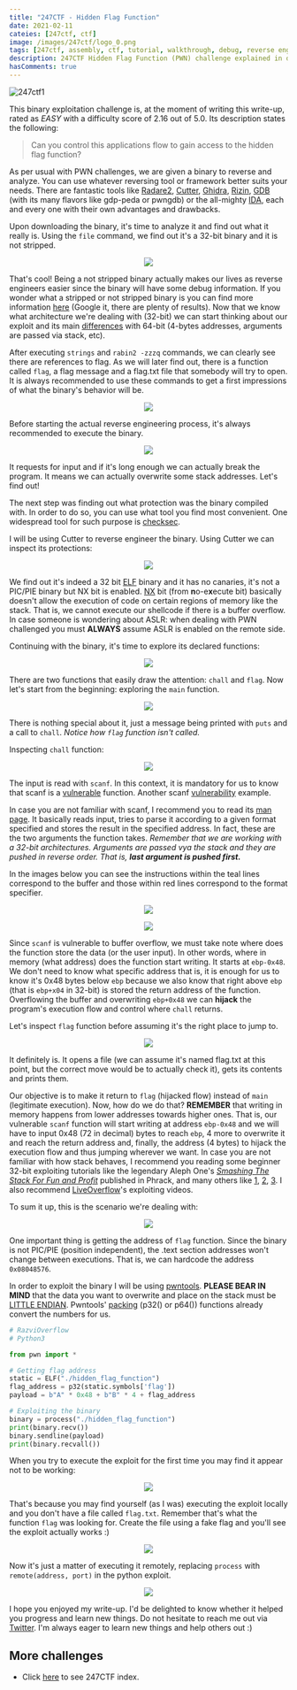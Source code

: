 ```yaml
---
title: "247CTF - Hidden Flag Function"
date: 2021-02-11
cateies: [247ctf, ctf]
image: /images/247ctf/logo_0.png
tags: [247ctf, assembly, ctf, tutorial, walkthrough, debug, reverse engineering, exploiting, pwn, binary exploitation, hidden flag function, buffer overflow]
description: 247CTF Hidden Flag Function (PWN) challenge explained in detail. We will see how to solve the challenge and understand the underlying concepts.
hasComments: true
---
```


![247ctf1](/images/247ctf/pwnable/hidden_flag_function/description.png)

This binary exploitation challenge is, at the moment of writing this write-up, rated as *EASY* with a difficulty score of 2.16 out of 5.0. Its description states the following:

> Can you control this applications flow to gain access to the hidden flag function?

As per usual with PWN challenges, we are given a binary to reverse and analyze. You can use whatever reversing tool or framework better suits your needs. There are fantastic tools like [Radare2](https://rada.re/n/), [Cutter](https://cutter.re/), [Ghidra](https://ghidra-sre.org/), [Rizin](https://rizin.re/), [GDB](https://www.gnu.org/software/gdb/) (with its many flavors like gdp-peda or pwngdb) or the all-mighty [IDA](https://www.hex-rays.com/products/ida/), each and every one with their own advantages and drawbacks. 

Upon downloading the binary, it's time to analyze it and find out what it really is. Using the `file` command, we find out it's a <yellow>32-bit</yellow> binary and it is <yellow>not stripped</yellow>. 

<p align="center">
	<img src="/images/247ctf/pwnable/hidden_flag_function/file_command.png">
</p>

That's cool! Being a not stripped binary actually makes our lives as reverse engineers easier since the binary will have some debug information. If you wonder what a stripped or not stripped binary is you can find more information [here](https://stackoverflow.com/questions/22682151/difference-between-a-stripped-binary-and-a-non-stripped-binary-in-linux#:~:text=1%20Answer&text=Although%20you%20have%20found%20your,debugging%20information%20built%20into%20it.&text=Whereas%20Strip%20binaries%20generally%20remove,the%20size%20of%20the%20exe.) (Google it, there are plenty of results). Now that we know what architecture we're dealing with (32-bit) we can start thinking about our exploit and its main [differences](https://security.stackexchange.com/questions/169291/x32-vs-x64-reverse-engineering-and-exploit-development) with 64-bit (4-bytes addresses, arguments are passed via stack, etc).

After executing `strings` and `rabin2 -zzzq` commands, we can clearly see there are references to flag. As we will later find out, there is a function called `flag`, a flag message and a flag.txt file that somebody will try to open. It is always recommended to use these commands to get a first impressions of what the binary's behavior will be.

<p align="center">
	<img src="/images/247ctf/pwnable/hidden_flag_function/strings_rabin2_command.png">
</p>

Before starting the actual reverse engineering process, it's always recommended to execute the binary.

<p align="center">
	<img src="/images/247ctf/pwnable/hidden_flag_function/1st_execution.png">
</p>

It requests for input and if it's long enough we can actually break the program. It means we can actually overwrite some stack addresses. Let's find out!

The next step was finding out what protection was the binary compiled with. In order to do so, you can use what tool you find most convenient. One widespread tool for such purpose is [checksec](https://github.com/slimm609/checksec.sh).

I will be using Cutter to reverse engineer the binary. Using Cutter we can inspect its protections:

<p align="center">
	<img src="/images/247ctf/pwnable/hidden_flag_function/protections.png">
</p>

We find out it's indeed a 32 bit [ELF](https://es.wikipedia.org/wiki/Executable_and_Linkable_Format) binary and it has no canaries, it's not a PIC/PIE binary but NX bit is enabled. [NX](https://en.wikipedia.org/wiki/NX_bit) bit (from **n**o-e**x**ecute bit) basically doesn't allow the execution of code on certain regions of memory like the stack. That is, we cannot execute our shellcode if there is a buffer overflow. In case someone is wondering about ASLR: when dealing with PWN challenged you must **ALWAYS** assume ASLR is enabled on the remote side. 

Continuing with the binary, it's time to explore its declared functions:

<p align="center">
	<img src="/images/247ctf/pwnable/hidden_flag_function/functions.png">
</p>

There are two functions that easily draw the attention: `chall` and `flag`. Now let's start from the beginning: exploring the `main` function.

<p align="center">
	<img src="/images/247ctf/pwnable/hidden_flag_function/main.png">
</p>

There is nothing special about it, just a message being printed with `puts` and a call to `chall`. *Notice how `flag` function isn't called.* 

Inspecting `chall` function:

<p align="center">
	<img src="/images/247ctf/pwnable/hidden_flag_function/chall_function.png">
</p>

The input is read with `scanf`. In this context, it is mandatory for us to know that scanf is a [vulnerable](https://stackoverflow.com/questions/1621394/how-to-prevent-scanf-causing-a-buffer-overflow-in-c) function. Another scanf [vulnerability](https://dhavalkapil.com/blogs/Buffer-Overflow-Exploit/) example.

In case you are not familiar with scanf, I recommend you to read its [man page](https://man7.org/linux/man-pages/man3/scanf.3.html). It basically reads input, tries to parse it according to a given format specified and stores the result in the specified address. In fact, these are the two arguments the function takes. *Remember that we are working with a 32-bit architectures. Arguments are passed vya the stack and they are pushed in reverse order. That is, **last argument is pushed first.***

In the images below you can see the instructions within the <blue>teal</blue> lines correspond to the buffer and those within <red>red</red> lines correspond to the format specifier. 

<p align="center">
	<img src="/images/247ctf/pwnable/hidden_flag_function/variables_0.png">
</p>

<p align="center">
	<img src="/images/247ctf/pwnable/hidden_flag_function/variables_1.png">
</p>

Since `scanf` is vulnerable to buffer overflow, we must take note where does the function store the data (or the user input). In other words, where in memory (what address) does the function start writing. It starts at `ebp-0x48`. We don't need to know what specific address that is, it is enough for us to know it's 0x48 bytes below `ebp` because we also know that right above `ebp` (that is `ebp+x04` <yellow>in 32-bit</yellow>) is stored the return address of the function. Overflowing the buffer and overwriting `ebp+0x48`  we can **<gold>hijack</gold>** the program's execution flow and control where `chall` returns. 

Let's inspect `flag` function before assuming it's the right place to jump to.

<p align="center">
	<img src="/images/247ctf/pwnable/hidden_flag_function/flag_function.png">
</p>

It definitely is. It opens a file (we can assume it's named flag.txt at this point, but the correct move would be to actually check it), gets its contents and prints them.

Our objective is to make it return to `flag` (hijacked flow) instead of `main` (legitimate execution). Now, how do we do that? **REMEMBER** that <yellow>writing</yellow> in memory happens from <red>lower addresses towards higher ones</red>. That is, our vulnerable `scanf` function will start writing at address `ebp-0x48` and we will have to input <orange>0x48</orange> (72 in decimal) bytes to reach `ebp`, <orange>4 more</orange> to overwrite it and reach the return address and, finally, the address (4 bytes) to hijack the execution flow and thus jumping wherever we want. In case you are not familiar with how stack behaves, I recommend you reading some beginner 32-bit exploiting tutorials like the legendary Aleph One's *[Smashing The Stack For Fun and Profit](http://phrack.org/issues/49/14.html)* published in Phrack, and many others like [1](https://www.exploit-db.com/docs/english/28475-linux-stack-based-buffer-overflows.pdf), [2](https://www.corelan.be/index.php/2009/07/19/exploit-writing-tutorial-part-1-stack-based-overflows/), [3](https://dhavalkapil.com/blogs/Buffer-Overflow-Exploit/). I also recommend [LiveOverflow](https://www.youtube.com/watch?v=iyAyN3GFM7A&list=PLhixgUqwRTjxglIswKp9mpkfPNfHkzyeN&ab_channel=LiveOverflow)'s exploiting videos. 

To sum it up, this is the scenario we're dealing with:

<p align="center">
	<img src="/images/247ctf/pwnable/hidden_flag_function/stack_behavior.png">
</p>

One important thing is getting the address of `flag` function. Since the binary is not PIC/PIE (position independent), the .text section addresses won't change between executions. That is, we can hardcode the address `0x08048576`. 

In order to exploit the binary I will be using [pwntools](https://github.com/Gallopsled/pwntools). **<red>PLEASE BEAR IN MIND</red>** that the data you want to overwrite and place on the stack must be [LITTLE ENDIAN](https://stackoverflow.com/questions/25938669/is-little-endian-a-byte-or-bit-order-in-x86-architecture#:~:text=IA%2D32%20processors%20are%20%E2%80%9Clittle,from%20the%20least%20significant%20byte.&text=In%20computing%2C%20memory%20commonly%20stores,8%2Dbit%20units%20called%20bytes.). Pwntools' [packing](https://docs.pwntools.com/en/stable/util/packing.html) (p32() or p64()) functions already convert the numbers for us.

```python
# RazviOverflow
# Python3

from pwn import *

# Getting flag address
static = ELF("./hidden_flag_function")
flag_address = p32(static.symbols['flag'])
payload = b"A" * 0x48 + b"B" * 4 + flag_address

# Exploiting the binary
binary = process("./hidden_flag_function")
print(binary.recv())
binary.sendline(payload)
print(binary.recvall())
```
When you try to execute the exploit for the first time you may find it appear not to be working:
<p align="center">
	<img src="/images/247ctf/pwnable/hidden_flag_function/execution_0.png">
</p>

That's because you may find yourself (as I was) executing the exploit locally and you don't have a file called `flag.txt`. Remember that's what the function `flag` was looking for. Create the file using a fake flag and you'll see the exploit actually works :)

<p align="center">
	<img src="/images/247ctf/pwnable/hidden_flag_function/execution_1.png">
</p>

Now it's just a matter of executing it remotely, replacing `process` with `remote(address, port)` in the python exploit.

<p align="center">
	<img src="/images/247ctf/pwnable/hidden_flag_function/exploited.png">
</p>

I hope you enjoyed my write-up. I'd be delighted to know whether it helped you progress and learn new things. Do not hesitate to reach me out via [Twitter](https://twitter.com/Razvieu). I'm always eager to learn new things and help others out :)

## More challenges
* Click [here](/247ctf) to see 247CTF index.